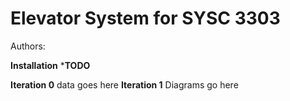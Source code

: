 # Elevator System for SYSC 3303

Authors:

**Installation**
***TODO**

**Iteration 0**
data goes here
**Iteration 1**
Diagrams go here
